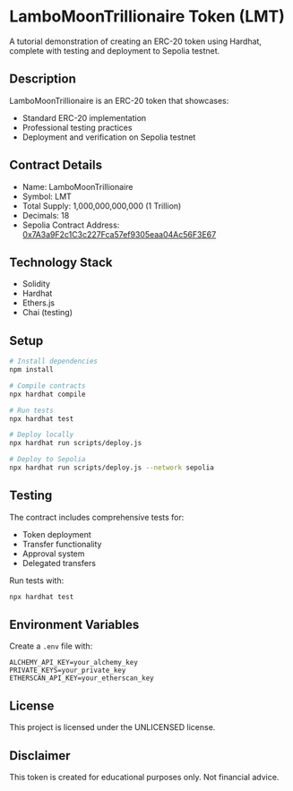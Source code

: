 # LamboMoonTrillionaire Token (LMT)

A tutorial demonstration of creating an ERC-20 token using Hardhat, complete with testing and deployment to Sepolia testnet.

## Description

LamboMoonTrillionaire is an ERC-20 token that showcases:
- Standard ERC-20 implementation
- Professional testing practices
- Deployment and verification on Sepolia testnet

## Contract Details
- Name: LamboMoonTrillionaire
- Symbol: LMT
- Total Supply: 1,000,000,000,000 (1 Trillion)
- Decimals: 18
- Sepolia Contract Address: [0x7A3a9F2c1C3c227Fca57ef9305eaa04Ac56F3E67](https://sepolia.etherscan.io/address/0x7A3a9F2c1C3c227Fca57ef9305eaa04Ac56F3E67)

## Technology Stack
- Solidity
- Hardhat
- Ethers.js
- Chai (testing)

## Setup

```bash
# Install dependencies
npm install

# Compile contracts
npx hardhat compile

# Run tests
npx hardhat test

# Deploy locally
npx hardhat run scripts/deploy.js

# Deploy to Sepolia
npx hardhat run scripts/deploy.js --network sepolia
```

## Testing

The contract includes comprehensive tests for:
- Token deployment
- Transfer functionality
- Approval system
- Delegated transfers

Run tests with:
```bash
npx hardhat test
```

## Environment Variables

Create a `.env` file with:
```
ALCHEMY_API_KEY=your_alchemy_key
PRIVATE_KEYS=your_private_key
ETHERSCAN_API_KEY=your_etherscan_key
```

## License

This project is licensed under the UNLICENSED license.

## Disclaimer

This token is created for educational purposes only. Not financial advice.